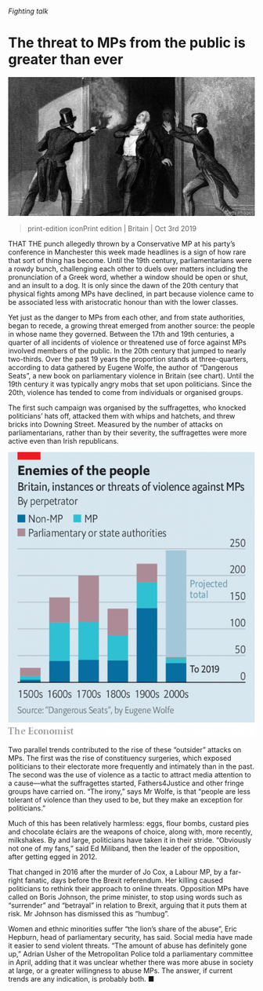 ###### Fighting talk

# The threat to MPs from the public is greater than ever 

![image](images/20191005_brp002.jpg) 

> print-edition iconPrint edition | Britain | Oct 3rd 2019 

THAT THE punch allegedly thrown by a Conservative MP at his party’s conference in Manchester this week made headlines is a sign of how rare that sort of thing has become. Until the 19th century, parliamentarians were a rowdy bunch, challenging each other to duels over matters including the pronunciation of a Greek word, whether a window should be open or shut, and an insult to a dog. It is only since the dawn of the 20th century that physical fights among MPs have declined, in part because violence came to be associated less with aristocratic honour than with the lower classes. 

Yet just as the danger to MPs from each other, and from state authorities, began to recede, a growing threat emerged from another source: the people in whose name they governed. Between the 17th and 19th centuries, a quarter of all incidents of violence or threatened use of force against MPs involved members of the public. In the 20th century that jumped to nearly two-thirds. Over the past 19 years the proportion stands at three-quarters, according to data gathered by Eugene Wolfe, the author of “Dangerous Seats”, a new book on parliamentary violence in Britain (see chart). Until the 19th century it was typically angry mobs that set upon politicians. Since the 20th, violence has tended to come from individuals or organised groups. 

The first such campaign was organised by the suffragettes, who knocked politicians’ hats off, attacked them with whips and hatchets, and threw bricks into Downing Street. Measured by the number of attacks on parliamentarians, rather than by their severity, the suffragettes were more active even than Irish republicans. 

![image](images/20191005_BRC851.png) 

Two parallel trends contributed to the rise of these “outsider” attacks on MPs. The first was the rise of constituency surgeries, which exposed politicians to their electorate more frequently and intimately than in the past. The second was the use of violence as a tactic to attract media attention to a cause—what the suffragettes started, Fathers4Justice and other fringe groups have carried on. “The irony,” says Mr Wolfe, is that “people are less tolerant of violence than they used to be, but they make an exception for politicians.” 

Much of this has been relatively harmless: eggs, flour bombs, custard pies and chocolate éclairs are the weapons of choice, along with, more recently, milkshakes. By and large, politicians have taken it in their stride. “Obviously not one of my fans,” said Ed Miliband, then the leader of the opposition, after getting egged in 2012. 

That changed in 2016 after the murder of Jo Cox, a Labour MP, by a far-right fanatic, days before the Brexit referendum. Her killing caused politicians to rethink their approach to online threats. Opposition MPs have called on Boris Johnson, the prime minister, to stop using words such as “surrender” and “betrayal” in relation to Brexit, arguing that it puts them at risk. Mr Johnson has dismissed this as “humbug”. 

Women and ethnic minorities suffer “the lion’s share of the abuse”, Eric Hepburn, head of parliamentary security, has said. Social media have made it easier to send violent threats. “The amount of abuse has definitely gone up,” Adrian Usher of the Metropolitan Police told a parliamentary committee in April, adding that it was unclear whether there was more abuse in society at large, or a greater willingness to abuse MPs. The answer, if current trends are any indication, is probably both. ■ 

